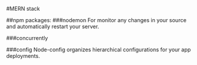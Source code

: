 #MERN stack

##npm packages:
###nodemon
For monitor any changes in your source and automatically restart your server.

###concurrently

###config
Node-config organizes hierarchical configurations for your app deployments.
